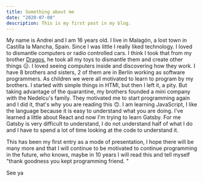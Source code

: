 ```yaml
---
title: Something about me
date: "2020-07-08"
description: This is my first post in my blog.
---
```


My name is Andrei and I am 16 years old. I live in Malagón, a lost town in Castilla la Mancha, Spain. Since I was little I really liked technology. I loved to dismantle computers or radio controlled cars. I think I took that from my brother [Dragos](https://www.dragosgn.com/), he took all my toys to dismantle them and create other things 😑. I loved seeing computers inside and discovering how they work.
I have 8 brothers and sisters, 2 of them are in Berlin working as software programmers. As children we were all motivated to learn to program by my brothers. I started with simple things in HTMl, but then I left it, a pity. But taking advantage of the quarantine, my brothers founded a mini company with the Nedelcu's family. They motivated me to start programming again and I did it, that's why you are reading this 🙃. I am learning JavaScript, I like the language because it is easy to understand what you are doing. I've learned a little about React and now I'm trying to learn Gatsby. For me Gatsby is very difficult to understand, I do not understand half of what I do and I have to spend a lot of time looking at the code to understand it.

This has been my first entry as a mode of presentation, I hope there will be many more and that I will continue to be motivated to continue programming in the future, who knows, maybe in 10 years I will read this and tell myself "thank goodness you kept programming friend. "

See ya
